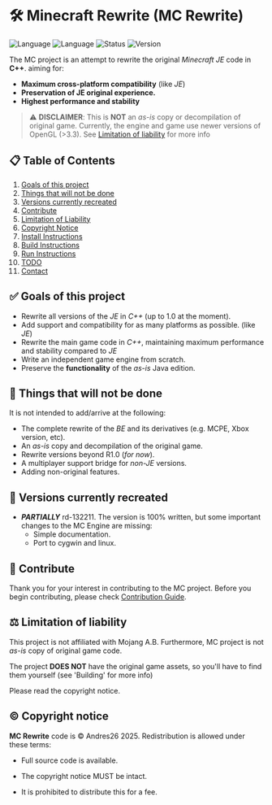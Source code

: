 # 🛠️ Minecraft Rewrite (MC Rewrite)

![Language](https://img.shields.io/badge/language-C++-brightgreen)
![Language](https://img.shields.io/badge/language-C-brightgreen)
![Status](https://img.shields.io/badge/status-In%20Development-yellow)
![Version](https://img.shields.io/badge/version-rd132211-blue)

The MC project is an attempt to rewrite the original *Minecraft JE* code in **C++**. 
aiming for:
- **Maximum cross-platform compatibility** (like *JE*)
- **Preservation of JE original experience.**
- **Highest performance and stability**

> ⚠️ **DISCLAIMER**: This is **NOT** an *as-is* copy or decompilation of original game.
> Currently, the engine and game use newer versions of OpenGL (>3.3).
> See [Limitation of liability](#-limitation-of-liability) for more info

## 📋 Table of Contents
1. [Goals of this project](#-goals-of-this-project)
2. [Things that will not be done](#-things-that-will-not-be-done)
3. [Versions currently recreated](#-versions-currently-recreated)
4. [Contribute](#-contribute)
5. [Limitation of Liability](#-limitation-of-liability)
6. [Copyright Notice](#-copyright-notice)
7. [Install Instructions](./Documentation/installing-guide.md)
8. [Build Instructions](./Documentation/building-guide.md)
9. [Run Instructions](./Documentation/running-mc.md)
10. [TODO](./TODO)
11. [Contact](./Documentation/contact-info.md)

## ✅ Goals of this project

- Rewrite all versions of the *JE* in *C++* (up to 1.0 at the moment).
- Add support and compatibility for as many platforms as possible. (like *JE*)
- Rewrite the main game code in *C++*, maintaining maximum performance and 
  stability compared to *JE*
- Write an independent game engine from scratch.
- Preserve the **functionality** of the *as-is* Java edition.
  
## 🚫 Things that will not be done

It is not intended to add/arrive at the following:

- The complete rewrite of the *BE* and its derivatives (e.g. MCPE, Xbox version, etc).
- An *as-is* copy and decompilation of the original game.
- Rewrite versions beyond R1.0 (*for now*).
- A multiplayer support bridge for *non-JE* versions.
- Adding non-original features.

## 📌 Versions currently recreated

- ***PARTIALLY*** rd-132211.
  The version is 100% written, but some important changes to the MC Engine 
  are missing:
  - Simple documentation.
  - Port to cygwin and linux.
  
## 🤝 Contribute

Thank you for your interest in contributing to the MC project. Before 
you begin contributing, please check [Contribution Guide](./CONTRIBUTING.MD).

## ⚖️ Limitation of liability

This project is not affiliated with Mojang A.B. Furthermore, MC 
project is not *as-is* copy of original game code.

The project **DOES NOT** have the original game assets, so you'll 
have to find them yourself (see 'Building' for more info)

Please read the copyright notice.

## © Copyright notice

**MC Rewrite** code is © Andres26 2025. Redistribution is allowed under these terms:

- Full source code is available.

- The copyright notice MUST be intact.

- It is prohibited to distribute this for a fee.
